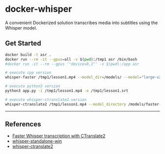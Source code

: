 # docker-whisper

A convenient Dockerized solution transcribes media into subtitles using the Whisper model.

## Get Started

```sh
docker build -t asr .
docker run --rm -it --gpus=all -v $(pwd):/tmp1 asr /bin/bash
#docker run -it --rm --gpus '"device=0,1"' -v $(pwd):/app asr

# execute cpp version
whisper-faster /tmp1/lesson1.mp4 --model_dir=/models/ --model="large-v2" --language=en --output_dir=/tmp1/ --output_format=srt --vad_min_silence_duration_ms=1000 --temperature=1

# execute python3 version
python3 app.py -i /tmp1/lesson1.mp4 -o /tmp1/lesson1.srt

# execute whisper-ctranslate2 version
whisper-ctranslate2 /tmp1/lesson1.mp4 --model_directory /models/faster-whisper-large-v2/ --vad_filter True --vad_min_silence_duration_ms 1000 --beam_size 5 --print_colors True --output_format srt --device cuda --compute_type float16 --language en
```

---

## References

- [Faster Whisper transcription with CTranslate2](https://github.com/guillaumekln/faster-whisper/tree/5a0541ea7d054aa3716ac492491de30158c20057)
- [whisper-standalone-win](https://github.com/Purfview/whisper-standalone-win)
- [whisper-ctranslate2](https://github.com/Softcatala/whisper-ctranslate2)
